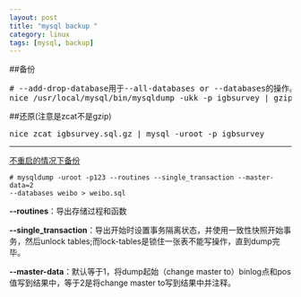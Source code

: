 ```yaml
---
layout: post
title: "mysql backup "
category: linux
tags: [mysql, backup]
---
```


##备份

<pre lang="bash">
# --add-drop-database用于--all-databases or --databases的操作。单数据库无效。
nice /usr/local/mysql/bin/mysqldump -ukk -p igbsurvey | gzip > igbsurvey.sql.gz
</pre>

##还原(注意是zcat不是gzip)

<pre lang="bash">
nice zcat igbsurvey.sql.gz | mysql -uroot -p igbsurvey
</pre>

--- 

[不重启的情况下备份](http://lizhenliang.blog.51cto.com/7876557/1669829)

```
# mysqldump -uroot -p123 --routines --single_transaction --master-data=2
--databases weibo > weibo.sql
```

**--routines**：导出存储过程和函数

**--single_transaction**：导出开始时设置事务隔离状态，并使用一致性快照开始事务，然后unlock tables;而lock-tables是锁住一张表不能写操作，直到dump完毕。

**--master-data**：默认等于1，将dump起始（change master to）binlog点和pos值写到结果中，等于2是将change master to写到结果中并注释。
